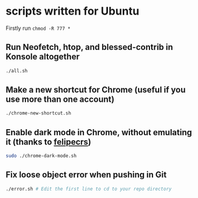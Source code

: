 # scripts written for Ubuntu

Firstly run `chmod -R 777 *`

## Run Neofetch, htop, and blessed-contrib in Konsole altogether

```bash
./all.sh
```

## Make a new shortcut for Chrome (useful if you use more than one account)

```bash
./chrome-new-shortcut.sh
```

## Enable dark mode in Chrome, without emulating it (thanks to [felipecrs](https://github.com/felipecrs/dotfiles/))

```bash
sudo ./chrome-dark-mode.sh
```

## Fix loose object error when pushing in Git

```bash
./error.sh # Edit the first line to cd to your repo directory
```
